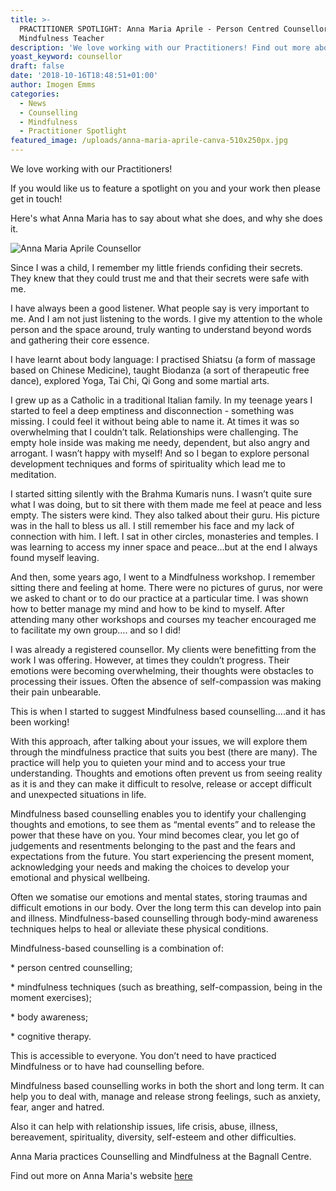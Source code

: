 ```yaml
---
title: >-
  PRACTITIONER SPOTLIGHT: Anna Maria Aprile - Person Centred Counsellor and
  Mindfulness Teacher
description: 'We love working with our Practitioners! Find out more about Anna Maria here. '
yoast_keyword: counsellor
draft: false
date: '2018-10-16T18:48:51+01:00'
author: Imogen Emms
categories:
  - News
  - Counselling
  - Mindfulness
  - Practitioner Spotlight
featured_image: /uploads/anna-maria-aprile-canva-510x250px.jpg
---
```

We love working with our Practitioners!

If you would like us to feature a spotlight on you and your work then please get in touch!

Here's what Anna Maria has to say about what she does, and why she does it.

![Anna Maria Aprile Counsellor](/uploads/anna-maria-aprile-canva-510x250px.jpg)

Since I was a child, I remember my little friends confiding their secrets. They knew that they could trust me and that their secrets were safe with me.

I have always been a good listener. What people say is very important to me. And I am not just listening to the words. I give my attention to the whole person and the space around, truly wanting to understand beyond words and gathering their core essence.

I have learnt about body language: I practised Shiatsu (a form of massage based on Chinese Medicine), taught Biodanza (a sort of therapeutic free dance), explored Yoga, Tai Chi, Qi Gong and some martial arts.

I grew up as a Catholic in a traditional Italian family. In my teenage years I started to feel a deep emptiness and disconnection - something was missing. I could feel it without being able to name it. At times it was so overwhelming that I couldn’t talk. Relationships were challenging. The empty hole inside was making me needy, dependent, but also angry and arrogant. I wasn’t happy with myself! And so I began to explore personal development techniques and forms of spirituality which lead me to meditation.

I started sitting silently with the Brahma Kumaris nuns. I wasn’t quite sure what I was doing, but to sit there with them made me feel at peace and less empty. The sisters were kind. They also talked about their guru. His picture was in the hall to bless us all. I still remember his face and my lack of connection with him.  I left. I sat in other circles, monasteries and temples. I was learning to access my inner space and peace…but at the end I always found myself leaving.

And then, some years ago, I went to a Mindfulness workshop. I remember sitting there and feeling at home. There were no pictures of gurus, nor were we asked to chant or to do our practice at a particular time. I was shown how to better manage my mind and how to be kind to myself. After attending many other workshops and courses my teacher encouraged me to facilitate my own group…. and so I did!

I was already a registered counsellor. My clients were benefitting from the work I was offering. However, at times they couldn’t progress. Their emotions were becoming overwhelming, their thoughts were obstacles to processing their issues. Often the absence of self-compassion was making their pain unbearable.

This is when I started to suggest Mindfulness based counselling….and it has been working!

With this approach, after talking about your issues, we will explore them through the mindfulness practice that suits you best (there are many). The practice will help you to quieten your mind and to access your true understanding. Thoughts and emotions often prevent us from seeing reality as it is and they can make it difficult to resolve, release or accept difficult and unexpected situations in life.

Mindfulness based counselling enables you to identify your challenging thoughts and emotions, to see them as “mental events” and to release the power that these have on you. Your mind becomes clear, you let go of judgements and resentments belonging to the past and the fears and expectations from the future. You start experiencing the present moment, acknowledging your needs and making the choices to develop your emotional and physical wellbeing.

Often we somatise our emotions and mental states, storing traumas and difficult emotions in our body. Over the long term this can develop into pain and illness. Mindfulness-based counselling through body-mind awareness techniques helps to heal or alleviate these physical conditions.

Mindfulness-based counselling is a combination of:

\* person centred counselling;

\* mindfulness techniques (such as breathing, self-compassion, being in the moment exercises);

\* body awareness;

\* cognitive therapy.

This is accessible to everyone. You don’t need to have practiced Mindfulness or to have had counselling before.

Mindfulness based counselling works in both the short and long term. It can help you to deal with, manage and release strong feelings, such as anxiety, fear, anger and hatred.

Also it can help with relationship issues, life crisis, abuse, illness, bereavement, spirituality, diversity, self-esteem and other difficulties.

Anna Maria practices Counselling and Mindfulness at the Bagnall Centre.

Find out more on Anna Maria's website [here](https://www.annamariacounselling.co.uk/)

